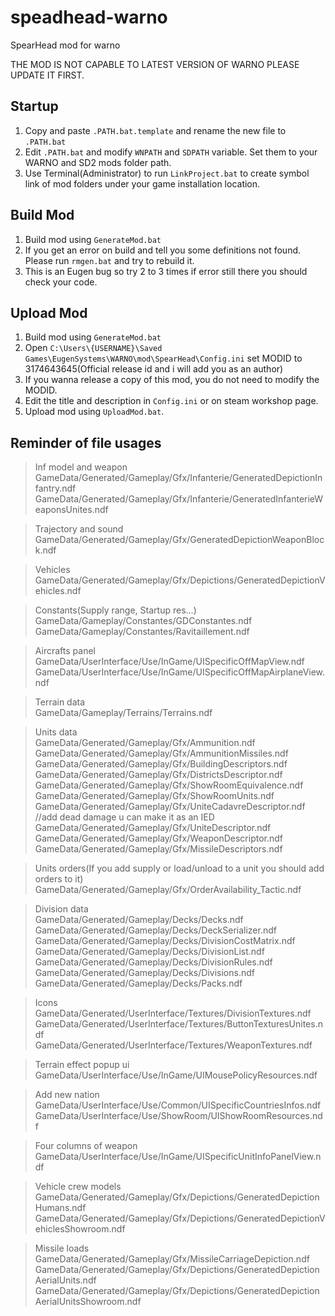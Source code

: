 # speadhead-warno
SpearHead mod for warno

THE MOD IS NOT CAPABLE TO LATEST VERSION OF WARNO PLEASE UPDATE IT FIRST.

## Startup
1. Copy and paste `.PATH.bat.template` and rename the new file to `.PATH.bat` 
2. Edit `.PATH.bat` and modify `WNPATH` and `SDPATH` variable. Set them to your WARNO and SD2 mods folder path.
3. Use Terminal(Administrator) to run `LinkProject.bat` to create symbol link of mod folders under your game installation location. 

## Build Mod
1. Build mod using `GenerateMod.bat`
2. If you get an error on build and tell you some definitions not found. Please run `rmgen.bat` and try to rebuild it.
3. This is an Eugen bug so try 2 to 3 times if error still there you should check your code. 

## Upload Mod
1. Build mod using `GenerateMod.bat`
2. Open `C:\Users\{USERNAME}\Saved Games\EugenSystems\WARNO\mod\SpearHead\Config.ini` set MODID to 3174643645(Official release id and i will add you as an author)
3. If you wanna release a copy of this mod, you do not need to modify the MODID.
4. Edit the title and description in `Config.ini` or on steam workshop page.
5. Upload mod using `UploadMod.bat`.

## Reminder of file usages
> Inf model and weapon  
GameData/Generated/Gameplay/Gfx/Infanterie/GeneratedDepictionInfantry.ndf  
GameData/Generated/Gameplay/Gfx/Infanterie/GeneratedInfanterieWeaponsUnites.ndf  

> Trajectory and sound   
GameData/Generated/Gameplay/Gfx/GeneratedDepictionWeaponBlock.ndf  

> Vehicles   
GameData/Generated/Gameplay/Gfx/Depictions/GeneratedDepictionVehicles.ndf  

> Constants(Supply range, Startup res...)  
GameData/Gameplay/Constantes/GDConstantes.ndf  
GameData/Gameplay/Constantes/Ravitaillement.ndf   

> Aircrafts panel  
GameData/UserInterface/Use/InGame/UISpecificOffMapView.ndf   
GameData/UserInterface/Use/InGame/UISpecificOffMapAirplaneView.ndf   

> Terrain data  
GameData/Gameplay/Terrains/Terrains.ndf  

> Units data  
GameData/Generated/Gameplay/Gfx/Ammunition.ndf  
GameData/Generated/Gameplay/Gfx/AmmunitionMissiles.ndf  
GameData/Generated/Gameplay/Gfx/BuildingDescriptors.ndf  
GameData/Generated/Gameplay/Gfx/DistrictsDescriptor.ndf  
GameData/Generated/Gameplay/Gfx/ShowRoomEquivalence.ndf  
GameData/Generated/Gameplay/Gfx/ShowRoomUnits.ndf   
GameData/Generated/Gameplay/Gfx/UniteCadavreDescriptor.ndf  //add dead damage u can make it as an IED  
GameData/Generated/Gameplay/Gfx/UniteDescriptor.ndf  
GameData/Generated/Gameplay/Gfx/WeaponDescriptor.ndf  
GameData/Generated/Gameplay/Gfx/MissileDescriptors.ndf  

> Units orders(If you add supply or load/unload to a unit you should add orders to it)   
GameData/Generated/Gameplay/Gfx/OrderAvailability_Tactic.ndf  

> Division data  
GameData/Generated/Gameplay/Decks/Decks.ndf  
GameData/Generated/Gameplay/Decks/DeckSerializer.ndf   
GameData/Generated/Gameplay/Decks/DivisionCostMatrix.ndf  
GameData/Generated/Gameplay/Decks/DivisionList.ndf  
GameData/Generated/Gameplay/Decks/DivisionRules.ndf  
GameData/Generated/Gameplay/Decks/Divisions.ndf  
GameData/Generated/Gameplay/Decks/Packs.ndf   

> Icons  
GameData/Generated/UserInterface/Textures/DivisionTextures.ndf    
GameData/Generated/UserInterface/Textures/ButtonTexturesUnites.ndf  
GameData/Generated/UserInterface/Textures/WeaponTextures.ndf  

> Terrain effect popup ui   
GameData/UserInterface/Use/InGame/UIMousePolicyResources.ndf  

> Add new nation  
GameData/UserInterface/Use/Common/UISpecificCountriesInfos.ndf  
GameData/UserInterface/Use/ShowRoom/UIShowRoomResources.ndf    
  
> Four columns of weapon  
GameData/UserInterface/Use/InGame/UISpecificUnitInfoPanelView.ndf  

> Vehicle crew models  
GameData/Generated/Gameplay/Gfx/Depictions/GeneratedDepictionHumans.ndf  
GameData/Generated/Gameplay/Gfx/Depictions/GeneratedDepictionVehiclesShowroom.ndf  
 
> Missile loads  
GameData/Generated/Gameplay/Gfx/MissileCarriageDepiction.ndf  
GameData/Generated/Gameplay/Gfx/Depictions/GeneratedDepictionAerialUnits.ndf  
GameData/Generated/Gameplay/Gfx/Depictions/GeneratedDepictionAerialUnitsShowroom.ndf  